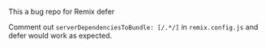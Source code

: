 This a bug repo for Remix defer

Comment out `serverDependenciesToBundle: [/.*/]` in `remix.config.js` and defer would work as expected.
